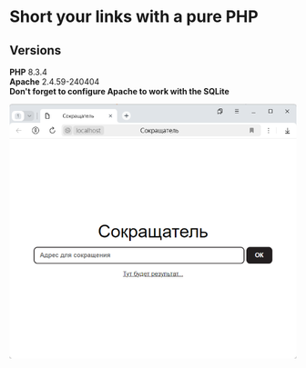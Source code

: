 # Short your links with a pure PHP
## Versions
**PHP** 8.3.4\
**Apache** 2.4.59-240404\
**Don't forget to configure Apache to work with the SQLite**

![screenshot](docs/screenshot.png)